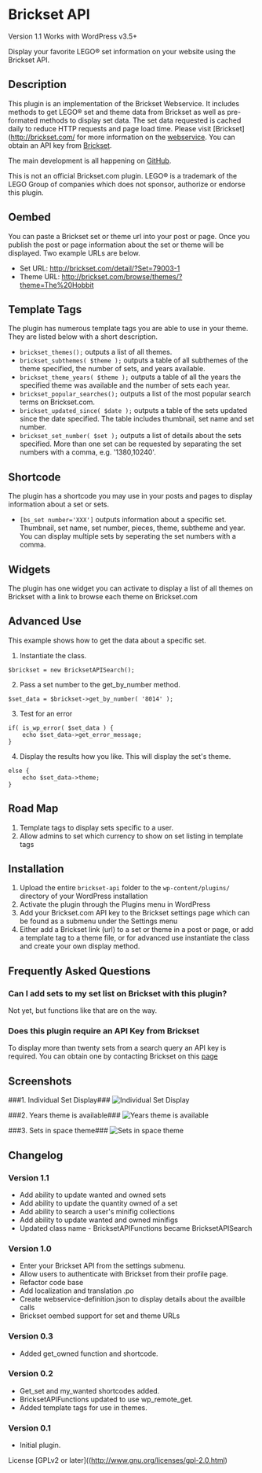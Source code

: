 # Brickset API #

Version 1.1
Works with WordPress v3.5+

Display your favorite LEGO® set information on your website using the Brickset API. 

## Description ##

This plugin is an implementation of the Brickset Webservice. It includes methods to get LEGO® set and theme data from Brickset as well as pre-formated methods to display set data. The set data requested is cached daily to reduce HTTP requests and page load time. Please visit [Brickset](http://brickset.com/ for more information on the [webservice](http://www.brickset.com/webservices). You can obtain an API key from [Brickset](http://brickset.com/contact/).

The main development is all happening on [GitHub](https://github.com/NateJacobs/Brickset-API).

This is not an official Brickset.com plugin. LEGO® is a trademark of the LEGO Group of companies which does not sponsor, authorize or endorse this plugin.

## Oembed ##
You can paste a Brickset set or theme url into your post or page. Once you publish the post or page information about the set or theme will be displayed. Two example URLs are below.

* Set URL: http://brickset.com/detail/?Set=79003-1  
* Theme URL: http://brickset.com/browse/themes/?theme=The%20Hobbit  

## Template Tags ##
The plugin has numerous template tags you are able to use in your theme. They are listed below with a short description.

*	`brickset_themes();` outputs a list of all themes.
*	`brickset_subthemes( $theme );` outputs a table of all subthemes of the theme specified, the number of sets, and years available.
*	`brickset_theme_years( $theme );` outputs a table of all the years the specified theme was available and the number of sets each year.
*	`brickset_popular_searches();` outputs a list of the most popular search terms on Brickset.com.
*	`brickset_updated_since( $date );` outputs a table of the sets updated since the date specified. The table includes thumbnail, set name and set number.
*	`brickset_set_number( $set );` outputs a list of details about the sets specified. More than one set can be requested by separating the set numbers with a comma, e.g. '1380,10240'.

## Shortcode ##
The plugin has a shortcode you may use in your posts and pages to display information about a set or sets.

*	`[bs_set number='XXX']` outputs information about a specific set. Thumbnail, set name, set number, pieces, theme, subtheme and year. You can display multiple sets by seperating the set numbers with a comma.

## Widgets ##
The plugin has one widget you can activate to display a list of all themes on Brickset with a link to browse each theme on Brickset.com

## Advanced Use ##
This example shows how to get the data about a specific set.

1. Instantiate the class.
```
$brickset = new BricksetAPISearch();
```

2. Pass a set number to the get_by_number method.
```
$set_data = $brickset->get_by_number( '8014' );
```
3. Test for an error
```
if( is_wp_error( $set_data ) {
	echo $set_data->get_error_message;
}
```

4. Display the results how you like. This will display the set's theme.
```
else {
	echo $set_data->theme;
}
```

## Road Map ##
1. Template tags to display sets specific to a user.
2. Allow admins to set which currency to show on set listing in template tags

## Installation ##

1. Upload the entire `brickset-api` folder to the `wp-content/plugins/` directory of your WordPress installation
2. Activate the plugin through the Plugins menu in WordPress
3. Add your Brickset.com API key to the Brickset settings page which can be found as a submenu under the Settings menu
3. Either add a Brickset link (url) to a set or theme in a post or page, or add a template tag to a theme file, or for advanced use instantiate the class and create your own display method.

## Frequently Asked Questions ##

### Can I add sets to my set list on Brickset with this plugin? ###
Not yet, but functions like that are on the way.

### Does this plugin require an API Key from Brickset ###
To display more than twenty sets from a search query an API key is required. You can obtain one by contacting Brickset on this [page](http://brickset.com/contact/)

## Screenshots ##
###1. Individual Set Display###
![Individual Set Display](https://raw.github.com/NateJacobs/Brickset-API/master/screenshot-1.png)

###2. Years theme is available###
![Years theme is available](https://raw.github.com/NateJacobs/Brickset-API/master/screenshot-2.png)

###3. Sets in space theme###
![Sets in space theme](https://raw.github.com/NateJacobs/Brickset-API/master/screenshot-3.png)


## Changelog ##

### Version 1.1 ###
*	Add ability to update wanted and owned sets
*	Add ability to update the quantity owned of a set
*	Add ability to search a user's minifig collections
*	Add ability to update wanted and owned minifigs
*	Updated class name - BricksetAPIFunctions became BricksetAPISearch

### Version 1.0 ###
*	Enter your Brickset API from the settings submenu.
*	Allow users to authenticate with Brickset from their profile page.
*	Refactor code base
*	Add localization and translation .po
*	Create webservice-definition.json to display details about the availble calls
*	Brickset oembed support for set and theme URLs

### Version 0.3 ###
*	Added get_owned function and shortcode.

### Version 0.2 ###
*	Get_set and my_wanted shortcodes added.
*	BricksetAPIFunctions updated to use wp_remote_get.
*	Added template tags for use in themes.

### Version 0.1 ###
*	Initial plugin.

License [GPLv2 or later]((http://www.gnu.org/licenses/gpl-2.0.html)